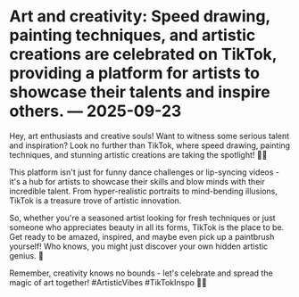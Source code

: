 # Art and creativity: Speed drawing, painting techniques, and artistic creations are celebrated on TikTok, providing a platform for artists to showcase their talents and inspire others. — 2025-09-23

Hey, art enthusiasts and creative souls! Want to witness some serious talent and inspiration? Look no further than TikTok, where speed drawing, painting techniques, and stunning artistic creations are taking the spotlight! 🎨✨

This platform isn't just for funny dance challenges or lip-syncing videos - it's a hub for artists to showcase their skills and blow minds with their incredible talent. From hyper-realistic portraits to mind-bending illusions, TikTok is a treasure trove of artistic innovation.

So, whether you're a seasoned artist looking for fresh techniques or just someone who appreciates beauty in all its forms, TikTok is the place to be. Get ready to be amazed, inspired, and maybe even pick up a paintbrush yourself! Who knows, you might just discover your own hidden artistic genius. 🌟

Remember, creativity knows no bounds - let's celebrate and spread the magic of art together! #ArtisticVibes #TikTokInspo 💫🎶